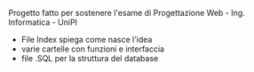Progetto fatto per sostenere l'esame di Progettazione Web - Ing. Informatica - UniPI
- File Index spiega come nasce l'idea
- varie cartelle con funzioni e interfaccia
- file .SQL per la struttura del database
